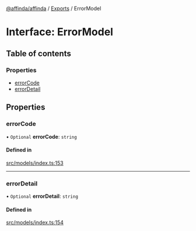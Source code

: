 [@affinda/affinda](../README.md) / [Exports](../modules.md) / ErrorModel

# Interface: ErrorModel

## Table of contents

### Properties

- [errorCode](ErrorModel.md#errorcode)
- [errorDetail](ErrorModel.md#errordetail)

## Properties

### errorCode

• `Optional` **errorCode**: `string`

#### Defined in

[src/models/index.ts:153](https://github.com/affinda/affinda-typescript/blob/30e5a05/src/models/index.ts#L153)

___

### errorDetail

• `Optional` **errorDetail**: `string`

#### Defined in

[src/models/index.ts:154](https://github.com/affinda/affinda-typescript/blob/30e5a05/src/models/index.ts#L154)
